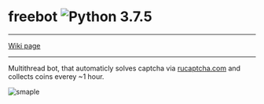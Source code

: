 # freebot ![Python 3.7.5](https://img.shields.io/badge/python-3.7.5-blue)

***

[Wiki page](https://github.com/username10101/freebot/wiki)

***

Multithread bot, that automaticly solves captcha via [rucaptcha.com](https://rucaptcha.com) and collects coins everey ~1 hour.

![smaple](https://sun9-4.userapi.com/c854324/v854324620/2166b8/VVrTz910zck.jpg "sample")
